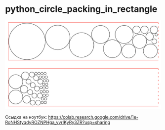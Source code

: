 # python_circle_packing_in_rectangle

![Пример работы алгоритка упаковки кругов на лист](https://github.com/tau15/python_circle_packing_in_rectangle/blob/main/python_circle_packing_in_rectangle.png "Пример решения")

Ссыдка на ноутбук:
https://colab.research.google.com/drive/1e-RoNHStyqdyROZNPHga_vvrIKyRy3ZR?usp=sharing
